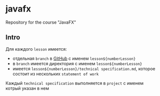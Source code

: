 # javafx
Repository for the course "JavaFX"

## Intro
Для каждого `lesson` имеется:
- отдельная `branch` в [GitHub](https://github.com/rakavets/javafx) c именем `lesson${numberLesson}` 
- в `branch` имеется директория c именем `lesson${numberLesson}`
- имеется `lesson${numberLesson}/technical specification.md`, которое состоит из нескольких `statement of work`

Каждый `technical specification` выполняется в `project` с именем котрый указан в нем
